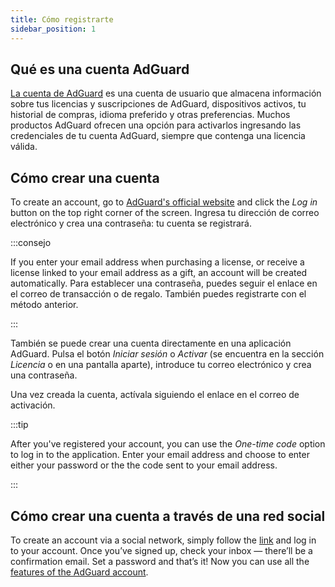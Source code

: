```yaml
---
title: Cómo registrarte
sidebar_position: 1
---
```


## Qué es una cuenta AdGuard

[La cuenta de AdGuard](https://my.adguard.com/) es una cuenta de usuario que almacena información sobre tus licencias y suscripciones de AdGuard, dispositivos activos, tu historial de compras, idioma preferido y otras preferencias. Muchos productos AdGuard ofrecen una opción para activarlos ingresando las credenciales de tu cuenta AdGuard, siempre que contenga una licencia válida.

## Cómo crear una cuenta

To create an account, go to [AdGuard's official website](https://adguard.com/welcome.html) and click the *Log in* button on the top right corner of the screen. Ingresa tu dirección de correo electrónico y crea una contraseña: tu cuenta se registrará.

:::consejo

If you enter your email address when purchasing a license, or receive a license linked to your email address as a gift, an account will be created automatically. Para establecer una contraseña, puedes seguir el enlace en el correo de transacción o de regalo. También puedes registrarte con el método anterior.

:::

También se puede crear una cuenta directamente en una aplicación AdGuard. Pulsa el botón *Iniciar sesión* o *Activar* (se encuentra en la sección *Licencia* o en una pantalla aparte), introduce tu correo electrónico y crea una contraseña.

Una vez creada la cuenta, actívala siguiendo el enlace en el correo de activación.

:::tip

After you've registered your account, you can use the *One-time code* option to log in to the application. Enter your email address and choose to enter either your password or the the code sent to your email address.

:::

## Cómo crear una cuenta a través de una red social

To create an account via a social network, simply follow the [link](https://auth.adguard.com/login.html) and log in to your account. Once you’ve signed up, check your inbox — there’ll be a confirmation email. Set a password and that’s it! Now you can use all the [features of the AdGuard account](https://adguard.com/kb/general/account/features/).
